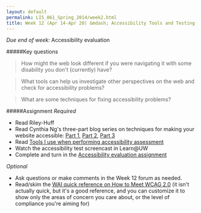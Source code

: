 ```yaml
---
layout: default
permalink: LIS_861_Spring_2014/week2.html
title: Week 12 (Apr 14-Apr 20) &mdash; Accessibility Tools and Testing
---
```

<p class="bold_red"><em>Due end of week:</em> Accessibility evaluation</p>

#####Key questions

> How might the web look different if you were navigating it with some disability
> you don't (currently) have?

> What tools can help us investigate other perspectives on the web and check for
> accessibility problems?

> What are some techniques for fixing accessibility problems?

#####Assignment
_Required_

* Read Riley-Huff
* Read Cynthia Ng's three-part blog series on techniques for making your website
  accessible: [Part 1](http://cynng.wordpress.com/2012/10/30/making-your-website-accessible-part-1-understanding-wcag/),
  [Part 2](http://cynng.wordpress.com/2013/01/22/making-your-website-accessible-part-2-implementing-wcag-into-the-structure-layout/),
  [Part 3](http://cynng.wordpress.com/2013/04/05/making-your-website-accessible-part-3-content-wcag-compliance/)
* Read [Tools I use when performing accessibility assessment](http://blog.rantijunus.net/2014/02/02/tools-i-use-when-performing-accessibility-assessment/)
* Watch the accessibility test screencast in Learn@UW
* Complete and turn in the [Accessibility evaluation assignment](./assignments/accessibility_evaluation.html)

_Optional_

* Ask questions or make comments in the Week 12 forum as needed.
* Read/skim the [WAI quick reference on How to Meet WCAG 2.0](http://www.w3.org/WAI/WCAG20/quickref/)
  (it isn't actually quick, but it's a good reference, and you can customize it
  to show only the areas of concern you care about, or the level of compliance
  you're aiming for)
